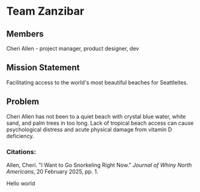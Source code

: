 # Team Zanzibar 

## Members 

Cheri Allen - project manager, product designer, dev

## Mission Statement

Facilitating access to the world's most beautiful beaches for Seattleites.

## Problem

Cheri Allen has not been to a quiet beach with crystal blue water, white sand, and palm trees in too long. Lack of tropical beach access can cause psychological distress and acute physical damage from vitamin D deficiency. 

### Citations:

Allen, Cheri. "I Want to Go Snorkeling Right Now." <i>Journal of Whiny North Americans</i>, 20 February 2025, pp. 1.

Hello world
